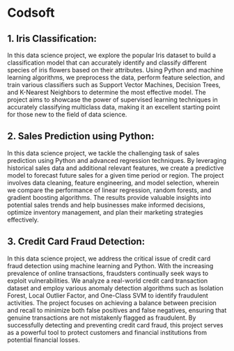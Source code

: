 # Codsoft

## 1. Iris Classification:
In this data science project, we explore the popular Iris dataset to build a classification model that can accurately identify and classify different species of iris flowers based on their attributes. Using Python and machine learning algorithms, we preprocess the data, perform feature selection, and train various classifiers such as Support Vector Machines, Decision Trees, and K-Nearest Neighbors to determine the most effective model. The project aims to showcase the power of supervised learning techniques in accurately classifying multiclass data, making it an excellent starting point for those new to the field of data science.

## 2. Sales Prediction using Python:
In this data science project, we tackle the challenging task of sales prediction using Python and advanced regression techniques. By leveraging historical sales data and additional relevant features, we create a predictive model to forecast future sales for a given time period or region. The project involves data cleaning, feature engineering, and model selection, wherein we compare the performance of linear regression, random forests, and gradient boosting algorithms. The results provide valuable insights into potential sales trends and help businesses make informed decisions, optimize inventory management, and plan their marketing strategies effectively.

## 3. Credit Card Fraud Detection:
In this data science project, we address the critical issue of credit card fraud detection using machine learning and Python. With the increasing prevalence of online transactions, fraudsters continually seek ways to exploit vulnerabilities. We analyze a real-world credit card transaction dataset and employ various anomaly detection algorithms such as Isolation Forest, Local Outlier Factor, and One-Class SVM to identify fraudulent activities. The project focuses on achieving a balance between precision and recall to minimize both false positives and false negatives, ensuring that genuine transactions are not mistakenly flagged as fraudulent. By successfully detecting and preventing credit card fraud, this project serves as a powerful tool to protect customers and financial institutions from potential financial losses.
